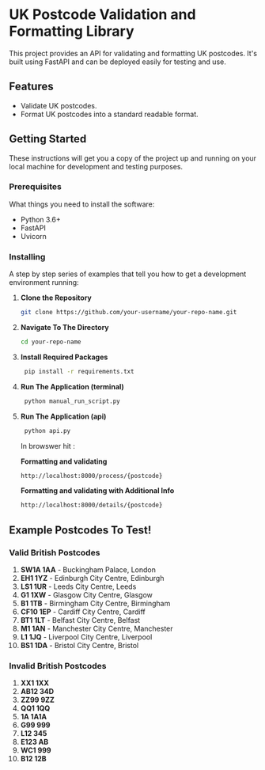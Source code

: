 # UK Postcode Validation and Formatting Library

This project provides an API for validating and formatting UK postcodes. It's built using FastAPI and can be deployed easily for testing and use.

## Features

- Validate UK postcodes.
- Format UK postcodes into a standard readable format.

## Getting Started

These instructions will get you a copy of the project up and running on your local machine for development and testing purposes.

### Prerequisites

What things you need to install the software:

- Python 3.6+
- FastAPI
- Uvicorn

### Installing

A step by step series of examples that tell you how to get a development environment running:

1. **Clone the Repository**

   ```sh
   git clone https://github.com/your-username/your-repo-name.git
   ```

2. **Navigate To The Directory**
   ```sh
   cd your-repo-name
   ```
3. **Install Required Packages**
   ```sh
    pip install -r requirements.txt
   ```
4. **Run The Application (terminal)**

   ```sh
    python manual_run_script.py
   ```

5. **Run The Application (api)**

   ```sh
    python api.py
   ```

   In browswer hit :

   **Formatting and validating**

   ```sh
   http://localhost:8000/process/{postcode}
   ```

   **Formatting and validating with Additional Info**

   ```sh
   http://localhost:8000/details/{postcode}
   ```

## Example Postcodes To Test!

### Valid British Postcodes

1. **SW1A 1AA** - Buckingham Palace, London
2. **EH1 1YZ** - Edinburgh City Centre, Edinburgh
3. **LS1 1UR** - Leeds City Centre, Leeds
4. **G1 1XW** - Glasgow City Centre, Glasgow
5. **B1 1TB** - Birmingham City Centre, Birmingham
6. **CF10 1EP** - Cardiff City Centre, Cardiff
7. **BT1 1LT** - Belfast City Centre, Belfast
8. **M1 1AN** - Manchester City Centre, Manchester
9. **L1 1JQ** - Liverpool City Centre, Liverpool
10. **BS1 1DA** - Bristol City Centre, Bristol

### Invalid British Postcodes

1. **XX1 1XX**
2. **AB12 34D**
3. **ZZ99 9ZZ**
4. **QQ1 1QQ**
5. **1A 1A1A**
6. **G99 999**
7. **L12 345**
8. **E123 AB**
9. **WC1 999**
10. **B12 12B**
